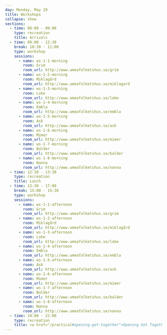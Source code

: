 ```yaml
---
day: Monday, May 29
title: Workshops
collapse: show
sections:
  - time: 08:00 - 09:00
    type: recreation
    title: Arrivals
  - time: 09:00 - 12:30
    break: 10:30 - 11:00
    type: workshop
    sessions:
      - name: ws-1-1-morning
        room: Grim
        room_url: http://www.umeafolketshus.se/grim
      - name: ws-1-2-morning
        room: Miklagård
        room_url: http://www.umeafolketshus.se/miklagard
      - name: ws-1-3-morning
        room: Loke
        room_url: http://www.umeafolketshus.se/loke
      - name: ws-1-4-morning
        room: Embla
        room_url: http://www.umeafolketshus.se/embla
      - name: ws-1-5-morning
        room: Ask
        room_url: http://www.umeafolketshus.se/ask
      - name: ws-1-6-morning
        room: Mimer
        room_url: http://www.umeafolketshus.se/mimer
      - name: ws-1-7-morning
        room: Balder
        room_url: http://www.umeafolketshus.se/balder
      - name: ws-1-8-morning
        room: Nanna
        room_url: http://www.umeafolketshus.se/nanna
  - time: 12:30 - 13:30
    type: recreation
    title: Lunch
  - time: 13:30 - 17:00
    break: 15:00 - 15:30
    type: workshop
    sessions:
      - name: ws-1-1-afternoon
        room: Grim
        room_url: http://www.umeafolketshus.se/grim
      - name: ws-1-2-afternoon
        room: Miklagård
        room_url: http://www.umeafolketshus.se/miklagård
      - name: ws-1-3-afternoon
        room: Loke
        room_url: http://www.umeafolketshus.se/loke
      - name: ws-1-4-afternoon
        room: Embla
        room_url: http://www.umeafolketshus.se/embla
      - name: ws-1-5-afternoon
        room: Ask
        room_url: http://www.umeafolketshus.se/ask
      - name: ws-1-6-afternoon
        room: Mimer
        room_url: http://www.umeafolketshus.se/mimer
      - name: ws-1-7-afternoon
        room: Balder
        room_url: http://www.umeafolketshus.se/balder
      - name: ws-1-8-afternoon
        room: Nanna
        room_url: http://www.umeafolketshus.se/nanna
  - time: 19:00 - 22:00
    type: recreation
    title: <a href="/practical#opening-get-together">Opening Get Together</a>
---
```

